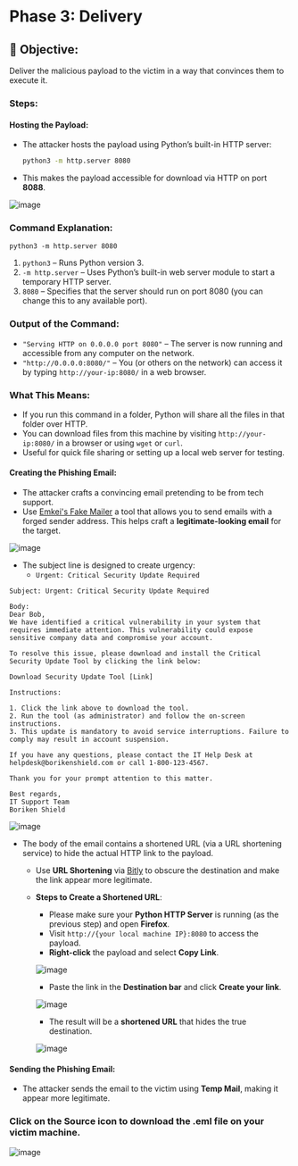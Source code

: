 # Phase 3: Delivery

## 🌟 Objective:
Deliver the malicious payload to the victim in a way that convinces them to execute it.

### Steps:
#### Hosting the Payload:
- The attacker hosts the payload using Python’s built-in HTTP server:
  ```bash
  python3 -m http.server 8080
  ```
- This makes the payload accessible for download via HTTP on port **8088**.

![image](https://github.com/user-attachments/assets/cdbda6d0-356f-41c7-9682-c0025751f498)

### Command Explanation:

```
python3 -m http.server 8080
```

1. `python3` – Runs Python version 3.
2. `-m http.server` – Uses Python’s built-in web server module to start a temporary HTTP server.
3. `8080` – Specifies that the server should run on port 8080 (you can change this to any available port).

### Output of the Command:

  - `"Serving HTTP on 0.0.0.0 port 8080"` – The server is now running and accessible from any computer on the network.
  - `"http://0.0.0.0:8080/"` – You (or others on the network) can access it by typing `http://your-ip:8080/` in a web browser.

### What This Means:

  - If you run this command in a folder, Python will share all the files in that folder over HTTP.
  - You can download files from this machine by visiting `http://your-ip:8080/` in a browser or using `wget` or `curl`.
  - Useful for quick file sharing or setting up a local web server for testing.

#### Creating the Phishing Email:
- The attacker crafts a convincing email pretending to be from tech support.
- Use [Emkei's Fake Mailer](https://emkei.cz/) a tool that allows you to send emails with a forged sender address. This helps craft a **legitimate-looking email** for the target.

![image](https://github.com/user-attachments/assets/48236a67-3e18-43c9-b808-2f1b0ffcca06)

- The subject line is designed to create urgency:
  - `Urgent: Critical Security Update Required`
```
Subject: Urgent: Critical Security Update Required

Body:
Dear Bob,
We have identified a critical vulnerability in your system that requires immediate attention. This vulnerability could expose sensitive company data and compromise your account.

To resolve this issue, please download and install the Critical Security Update Tool by clicking the link below:

Download Security Update Tool [Link]

Instructions:

1. Click the link above to download the tool.
2. Run the tool (as administrator) and follow the on-screen instructions.
3. This update is mandatory to avoid service interruptions. Failure to comply may result in account suspension.

If you have any questions, please contact the IT Help Desk at helpdesk@borikenshield.com or call 1-800-123-4567.

Thank you for your prompt attention to this matter.

Best regards,
IT Support Team
Boriken Shield
```

![image](https://github.com/user-attachments/assets/7e074809-53fc-4daa-8e22-b54f818eaab5)

- The body of the email contains a shortened URL (via a URL shortening service) to hide the actual HTTP link to the payload.
    - Use **URL Shortening** via [Bitly](https://app.bitly.com/Bp21hrdeijm/links) to obscure the destination and make the link appear more legitimate.
    - **Steps to Create a Shortened URL**:
        - Please make sure your **Python HTTP Server** is running (as the previous step) and open **Firefox**.
        - Visit `http://{your local machine IP}:8080` to access the payload.
        - **Right-click** the payload and select **Copy Link**.
       
       ![image](https://github.com/user-attachments/assets/d470cdad-11f7-4623-9dd9-d482a6285304)
       
        -  Paste the link in the **Destination bar** and click **Create your link**.

       ![image](https://github.com/user-attachments/assets/63d48125-d3a0-4f9b-8952-70138169650f)

        - The result will be a **shortened URL** that hides the true destination.

        ![image](https://github.com/user-attachments/assets/42efe46a-856d-444a-a338-bf924b03de9b)

#### Sending the Phishing Email:
- The attacker sends the email to the victim using **Temp Mail**, making it appear more legitimate.

### Click on the Source icon to download the .eml file on your victim machine.

![image](https://github.com/user-attachments/assets/c145f18d-6821-4f98-a388-adcaac20a233)
